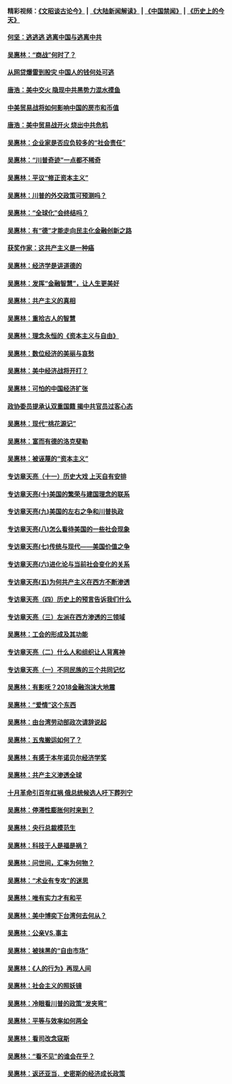 #### 精彩视频：[《文昭谈古论今》](https://github.com/gfw-breaker/wenzhao/blob/master/README.md?t=11181831) | [《大陆新闻解读》](https://github.com/gfw-breaker/ntdtv-comedy/blob/master/README.md?t=11181831) | [《中国禁闻》](https://github.com/gfw-breaker/ntdtv-news/blob/master/README.md?t=11181831) | [《历史上的今天》](https://github.com/gfw-breaker/today-in-history/blob/master/README.md?t=11181831) 

#### [何坚：逃逃逃 逃离中国与逃离中共](../pages/nsc423/n10592891.md?t=11181831) 

#### [吴惠林：“商战”何时了？](../pages/nsc423/n10573558.md?t=11181831) 

#### [从网贷爆雷到股灾 中国人的钱何处可逃](../pages/nsc423/n10572800.md?t=11181831) 

#### [唐浩：美中交火 隐现中共黑势力混水摸鱼](../pages/nsc423/n10544040.md?t=11181831) 

#### [中美贸易战将如何影响中国的房市和币值](../pages/nsc423/n10543697.md?t=11181831) 

#### [唐浩：美中贸易战开火 烧出中共危机](../pages/nsc423/n10540126.md?t=11181831) 

#### [吴惠林：企业家是否应负较多的“社会责任”](../pages/nsc423/n10535022.md?t=11181831) 

#### [吴惠林：“川普奇迹”一点都不稀奇](../pages/nsc423/n10512808.md?t=11181831) 

#### [吴惠林：平议“修正资本主义”](../pages/nsc423/n10495724.md?t=11181831) 

#### [吴惠林：川普的外交政策可预测吗？](../pages/nsc423/n10462387.md?t=11181831) 

#### [吴惠林：“全球化”会终结吗？](../pages/nsc423/n10452838.md?t=11181831) 

#### [吴惠林：有“德”才能走向民主化金融创新之路](../pages/nsc423/n10432292.md?t=11181831) 

#### [获奖作家：这共产主义是一种癌](../pages/nsc423/n10431541.md?t=11181831) 

#### [吴惠林：经济学是讲道德的](../pages/nsc423/n10398014.md?t=11181831) 

#### [吴惠林：发挥“金融智慧”，让人生更美好](../pages/nsc423/n10375019.md?t=11181831) 

#### [吴惠林：共产主义的真相](../pages/nsc423/n10351394.md?t=11181831) 

#### [吴惠林：重拾古人的智慧](../pages/nsc423/n10337691.md?t=11181831) 

#### [吴惠林：理念永恒的《资本主义与自由》](../pages/nsc423/n10316274.md?t=11181831) 

#### [吴惠林：数位经济的美丽与哀愁](../pages/nsc423/n10292946.md?t=11181831) 

#### [吴惠林：美中经济战将开打？](../pages/nsc423/n10258825.md?t=11181831) 

#### [吴惠林：可怕的中国经济扩张](../pages/nsc423/n10219147.md?t=11181831) 

#### [政协委员提承认双重国籍 揭中共官员过客心态](../pages/nsc423/n10208809.md?t=11181831) 

#### [吴惠林：现代“桃花源记”](../pages/nsc423/n10185234.md?t=11181831) 

#### [吴惠林：富而有德的洛克斐勒](../pages/nsc423/n10142264.md?t=11181831) 

#### [吴惠林：被诬蔑的“资本主义”](../pages/nsc423/n10124816.md?t=11181831) 

#### [专访章天亮（十一）历史大戏 上天自有安排](../pages/nsc423/n10094905.md?t=11181831) 

#### [专访章天亮(十)美国的繁荣与建国理念的联系](../pages/nsc423/n10094899.md?t=11181831) 

#### [专访章天亮(九)美国的左右之争和川普执政](../pages/nsc423/n10094889.md?t=11181831) 

#### [专访章天亮(八)怎么看待美国的一些社会现象](../pages/nsc423/n10094857.md?t=11181831) 

#### [专访章天亮(七)传统与现代——美国价值之争](../pages/nsc423/n10093140.md?t=11181831) 

#### [专访章天亮(六)进化论与当前社会变化的关系](../pages/nsc423/n10092036.md?t=11181831) 

#### [专访章天亮(五)为何共产主义在西方不断渗透](../pages/nsc423/n10083620.md?t=11181831) 

#### [专访章天亮（四）历史上的预言告诉我们什么](../pages/nsc423/n10083606.md?t=11181831) 

#### [专访章天亮（三）左派在西方渗透的三领域](../pages/nsc423/n10081115.md?t=11181831) 

#### [吴惠林：工会的形成及其功能](../pages/nsc423/n10080633.md?t=11181831) 

#### [专访章天亮（二）什么人和组织让人背离神](../pages/nsc423/n10076637.md?t=11181831) 

#### [专访章天亮（一）不同民族的三个共同记忆](../pages/nsc423/n10074188.md?t=11181831) 

#### [吴惠林：有影呒？2018金融泡沫大地震](../pages/nsc423/n10040534.md?t=11181831) 

#### [吴惠林：“爱情”这个东西](../pages/nsc423/n10019423.md?t=11181831) 

#### [吴惠林：由台湾劳动部政次请辞说起](../pages/nsc423/n9979679.md?t=11181831) 

#### [吴惠林：五鬼搬运如何了？](../pages/nsc423/n9925338.md?t=11181831) 

#### [吴惠林：有感于本年诺贝尔经济学奖](../pages/nsc423/n9871883.md?t=11181831) 

#### [吴惠林：共产主义渗透全球](../pages/nsc423/n9812748.md?t=11181831) 

#### [十月革命引百年红祸 俄总统候选人吁下葬列宁](../pages/nsc423/n9810182.md?t=11181831) 

#### [吴惠林：停滞性膨胀何时来到？](../pages/nsc423/n9764136.md?t=11181831) 

#### [吴惠林：央行总裁模范生](../pages/nsc423/n9728134.md?t=11181831) 

#### [吴惠林：科技于人是福是祸？](../pages/nsc423/n9672982.md?t=11181831) 

#### [吴惠林：问世间，汇率为何物？](../pages/nsc423/n9621788.md?t=11181831) 

#### [吴惠林：“术业有专攻”的迷思](../pages/nsc423/n9580363.md?t=11181831) 

#### [吴惠林：唯有实力才有和平](../pages/nsc423/n9529599.md?t=11181831) 

#### [吴惠林：美中博奕下台湾何去何从？](../pages/nsc423/n9483598.md?t=11181831) 

#### [吴惠林：公亲VS.事主](../pages/nsc423/n9425637.md?t=11181831) 

#### [吴惠林：被抹黑的“自由市场”](../pages/nsc423/n9351545.md?t=11181831) 

#### [吴惠林：《人的行为》再现人间](../pages/nsc423/n9296339.md?t=11181831) 

#### [吴惠林：社会主义的照妖镜](../pages/nsc423/n9243460.md?t=11181831) 

#### [吴惠林：冷眼看川普的政策“发夹弯”](../pages/nsc423/n9120684.md?t=11181831) 

#### [吴惠林：平等与效率如何两全](../pages/nsc423/n9075430.md?t=11181831) 

#### [吴惠林：看司改念寇斯](../pages/nsc423/n9024915.md?t=11181831) 

#### [吴惠林：“看不见”的谁会在乎？](../pages/nsc423/n8977488.md?t=11181831) 

#### [吴惠林：返还亚当．史密斯的经济成长政策](../pages/nsc423/n8931896.md?t=11181831) 

